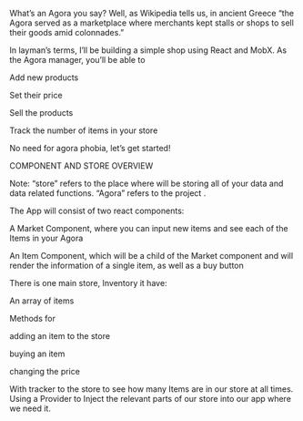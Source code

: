 What’s an Agora you say? 
Well, as Wikipedia tells us, in ancient Greece “the Agora served as a marketplace where merchants kept stalls or shops to sell their goods amid colonnades.”

In layman’s terms, I’ll be building a simple shop using React and MobX. As the Agora manager,
you’ll be able to

Add new products

Set their price

Sell the products

Track the number of items in your store

No need for agora phobia, let’s get started!

COMPONENT AND STORE OVERVIEW

Note: “store” refers to the place where will be storing all of your data and data related functions. 
“Agora” refers to the project .

The App will consist of two react components:

A Market Component, where you can input new items and see each of the Items in your Agora

An Item Component, which will be a child of the Market component and will render the information of a single item, as well as a buy button

There is one main store, Inventory it have:

An array of items

Methods for

adding an item to the store

buying an item

changing the price

With tracker to the store to see how many Items are in our store at all times. 
Using a Provider to Inject the relevant parts of our store into our app where we need it.

